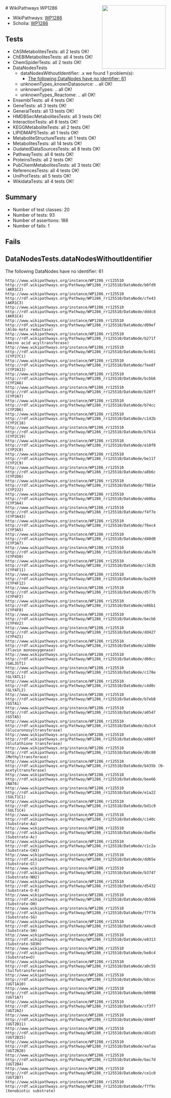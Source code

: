 <img style="float: right; width: 200px" src="https://upload.wikimedia.org/wikipedia/commons/thumb/8/83/Wplogo_with_text_500.png/640px-Wplogo_with_text_500.png" />
# WikiPathways WP1286

* WikiPathways: [WP1286](https://wikipathways.org/pathways/WP1286)
* Scholia: [WP1286](https://scholia.toolforge.org/wikipathways/WP1286)
## Tests
* CASMetabolitesTests: all 2 tests OK!
* ChEBIMetabolitesTests: all 4 tests OK!
* ChemSpiderTests: all 2 tests OK!
* DataNodesTests
    * dataNodesWithoutIdentifier: .x we found 1 problem(s):
        * [The following DataNodes have no identifier: 61](#8792c52c)
    * unknownTypes_knownDatasource: .. all OK!
    * unknownTypes: .. all OK!
    * unknownTypes_Reactome: .. all OK!
* EnsemblTests: all 4 tests OK!
* GeneTests: all 3 tests OK!
* GeneralTests: all 13 tests OK!
* HMDBSecMetabolitesTests: all 3 tests OK!
* InteractionTests: all 8 tests OK!
* KEGGMetaboliteTests: all 2 tests OK!
* LIPIDMAPSTests: all 1 tests OK!
* MetaboliteStructureTests: all 1 tests OK!
* MetabolitesTests: all 14 tests OK!
* OudatedDataSourcesTests: all 8 tests OK!
* PathwayTests: all 6 tests OK!
* ProteinsTests: all 2 tests OK!
* PubChemMetabolitesTests: all 3 tests OK!
* ReferencesTests: all 4 tests OK!
* UniProtTests: all 5 tests OK!
* WikidataTests: all 4 tests OK!


## Summary

* Number of test classes: 20
* Number of tests: 93
* Number of assertions: 186
* Number of fails: 1

## Fails

<a name="8792c52c" />

## DataNodesTests.dataNodesWithoutIdentifier

The following DataNodes have no identifier: 61
```
http://www.wikipathways.org/instance/WP1286_rr125510 http://rdf.wikipathways.org/Pathway/WP1286_rr125510/DataNode/b0fd9 (AKR1C2)
http://www.wikipathways.org/instance/WP1286_rr125510 http://rdf.wikipathways.org/Pathway/WP1286_rr125510/DataNode/cfe43 (AKR1C3)
http://www.wikipathways.org/instance/WP1286_rr125510 http://rdf.wikipathways.org/Pathway/WP1286_rr125510/DataNode/dddc8 (AKR1C4)
http://www.wikipathways.org/instance/WP1286_rr125510 http://rdf.wikipathways.org/Pathway/WP1286_rr125510/DataNode/d09ef (Aldo-keto reductase)
http://www.wikipathways.org/instance/WP1286_rr125510 http://rdf.wikipathways.org/Pathway/WP1286_rr125510/DataNode/b271f (Amino acid acyltransferase)
http://www.wikipathways.org/instance/WP1286_rr125510 http://rdf.wikipathways.org/Pathway/WP1286_rr125510/DataNode/bc661 (CYP27C1)
http://www.wikipathways.org/instance/WP1286_rr125510 http://rdf.wikipathways.org/Pathway/WP1286_rr125510/DataNode/fee8f (CYP2A13)
http://www.wikipathways.org/instance/WP1286_rr125510 http://rdf.wikipathways.org/Pathway/WP1286_rr125510/DataNode/bcbb6 (CYP2A6)
http://www.wikipathways.org/instance/WP1286_rr125510 http://rdf.wikipathways.org/Pathway/WP1286_rr125510/DataNode/b28ff (CYP2A7)
http://www.wikipathways.org/instance/WP1286_rr125510 http://rdf.wikipathways.org/Pathway/WP1286_rr125510/DataNode/b74cc (CYP2B6)
http://www.wikipathways.org/instance/WP1286_rr125510 http://rdf.wikipathways.org/Pathway/WP1286_rr125510/DataNode/c142b (CYP2C18)
http://www.wikipathways.org/instance/WP1286_rr125510 http://rdf.wikipathways.org/Pathway/WP1286_rr125510/DataNode/b7614 (CYP2C19)
http://www.wikipathways.org/instance/WP1286_rr125510 http://rdf.wikipathways.org/Pathway/WP1286_rr125510/DataNode/e10f0 (CYP2C8)
http://www.wikipathways.org/instance/WP1286_rr125510 http://rdf.wikipathways.org/Pathway/WP1286_rr125510/DataNode/be11f (CYP2C9)
http://www.wikipathways.org/instance/WP1286_rr125510 http://rdf.wikipathways.org/Pathway/WP1286_rr125510/DataNode/a8b6c (CYP2D6)
http://www.wikipathways.org/instance/WP1286_rr125510 http://rdf.wikipathways.org/Pathway/WP1286_rr125510/DataNode/f881e (CYP2J2)
http://www.wikipathways.org/instance/WP1286_rr125510 http://rdf.wikipathways.org/Pathway/WP1286_rr125510/DataNode/eb0ba (CYP3A4)
http://www.wikipathways.org/instance/WP1286_rr125510 http://rdf.wikipathways.org/Pathway/WP1286_rr125510/DataNode/f4f7e (CYP3A43)
http://www.wikipathways.org/instance/WP1286_rr125510 http://rdf.wikipathways.org/Pathway/WP1286_rr125510/DataNode/f6ec4 (CYP3A5)
http://www.wikipathways.org/instance/WP1286_rr125510 http://rdf.wikipathways.org/Pathway/WP1286_rr125510/DataNode/d40d0 (CYP3A7)
http://www.wikipathways.org/instance/WP1286_rr125510 http://rdf.wikipathways.org/Pathway/WP1286_rr125510/DataNode/aba70 (CYP450)
http://www.wikipathways.org/instance/WP1286_rr125510 http://rdf.wikipathways.org/Pathway/WP1286_rr125510/DataNode/c163b (CYP4F11)
http://www.wikipathways.org/instance/WP1286_rr125510 http://rdf.wikipathways.org/Pathway/WP1286_rr125510/DataNode/ba269 (CYP4F12)
http://www.wikipathways.org/instance/WP1286_rr125510 http://rdf.wikipathways.org/Pathway/WP1286_rr125510/DataNode/d577b (CYP4F2)
http://www.wikipathways.org/instance/WP1286_rr125510 http://rdf.wikipathways.org/Pathway/WP1286_rr125510/DataNode/e86b1 (CYP4F8)
http://www.wikipathways.org/instance/WP1286_rr125510 http://rdf.wikipathways.org/Pathway/WP1286_rr125510/DataNode/becb6 (CYP4V2)
http://www.wikipathways.org/instance/WP1286_rr125510 http://rdf.wikipathways.org/Pathway/WP1286_rr125510/DataNode/dd427 (CYP4Z1)
http://www.wikipathways.org/instance/WP1286_rr125510 http://rdf.wikipathways.org/Pathway/WP1286_rr125510/DataNode/a388e (Flavin monooxygenase)
http://www.wikipathways.org/instance/WP1286_rr125510 http://rdf.wikipathways.org/Pathway/WP1286_rr125510/DataNode/d60cc (GAL3ST1)
http://www.wikipathways.org/instance/WP1286_rr125510 http://rdf.wikipathways.org/Pathway/WP1286_rr125510/DataNode/c178e (GLYATL1)
http://www.wikipathways.org/instance/WP1286_rr125510 http://rdf.wikipathways.org/Pathway/WP1286_rr125510/DataNode/c4d0c (GLYATL2)
http://www.wikipathways.org/instance/WP1286_rr125510 http://rdf.wikipathways.org/Pathway/WP1286_rr125510/DataNode/b7eb8 (GSTA1)
http://www.wikipathways.org/instance/WP1286_rr125510 http://rdf.wikipathways.org/Pathway/WP1286_rr125510/DataNode/a0547 (GSTA5)
http://www.wikipathways.org/instance/WP1286_rr125510 http://rdf.wikipathways.org/Pathway/WP1286_rr125510/DataNode/da3c4 (Glucuronosyltransferase)
http://www.wikipathways.org/instance/WP1286_rr125510 http://rdf.wikipathways.org/Pathway/WP1286_rr125510/DataNode/e866f (Glutathione transferase)
http://www.wikipathways.org/instance/WP1286_rr125510 http://rdf.wikipathways.org/Pathway/WP1286_rr125510/DataNode/d0c80 (Methyltransferase)
http://www.wikipathways.org/instance/WP1286_rr125510 http://rdf.wikipathways.org/Pathway/WP1286_rr125510/DataNode/b435b (N-acetyltransferase)
http://www.wikipathways.org/instance/WP1286_rr125510 http://rdf.wikipathways.org/Pathway/WP1286_rr125510/DataNode/bee66 (NAT6)
http://www.wikipathways.org/instance/WP1286_rr125510 http://rdf.wikipathways.org/Pathway/WP1286_rr125510/DataNode/e1a22 (SULT1C1)
http://www.wikipathways.org/instance/WP1286_rr125510 http://rdf.wikipathways.org/Pathway/WP1286_rr125510/DataNode/bd1c9 (SULT1C4)
http://www.wikipathways.org/instance/WP1286_rr125510 http://rdf.wikipathways.org/Pathway/WP1286_rr125510/DataNode/c140c (Substrate-Aa)
http://www.wikipathways.org/instance/WP1286_rr125510 http://rdf.wikipathways.org/Pathway/WP1286_rr125510/DataNode/dad5e (Substrate-Ac)
http://www.wikipathways.org/instance/WP1286_rr125510 http://rdf.wikipathways.org/Pathway/WP1286_rr125510/DataNode/c1c2a (Substrate-CH3)
http://www.wikipathways.org/instance/WP1286_rr125510 http://rdf.wikipathways.org/Pathway/WP1286_rr125510/DataNode/dd65e (Substrate-Gl)
http://www.wikipathways.org/instance/WP1286_rr125510 http://rdf.wikipathways.org/Pathway/WP1286_rr125510/DataNode/b3747 (Substrate-NH2)
http://www.wikipathways.org/instance/WP1286_rr125510 http://rdf.wikipathways.org/Pathway/WP1286_rr125510/DataNode/d5432 (Substrate-O-R)
http://www.wikipathways.org/instance/WP1286_rr125510 http://rdf.wikipathways.org/Pathway/WP1286_rr125510/DataNode/db566 (Substrate-OH)
http://www.wikipathways.org/instance/WP1286_rr125510 http://rdf.wikipathways.org/Pathway/WP1286_rr125510/DataNode/f7f74 (Substrate-SG)
http://www.wikipathways.org/instance/WP1286_rr125510 http://rdf.wikipathways.org/Pathway/WP1286_rr125510/DataNode/a4ec8 (Substrate-SH)
http://www.wikipathways.org/instance/WP1286_rr125510 http://rdf.wikipathways.org/Pathway/WP1286_rr125510/DataNode/e8313 (Substrate-SO3H)
http://www.wikipathways.org/instance/WP1286_rr125510 http://rdf.wikipathways.org/Pathway/WP1286_rr125510/DataNode/be8c4 (Substrate=O)
http://www.wikipathways.org/instance/WP1286_rr125510 http://rdf.wikipathways.org/Pathway/WP1286_rr125510/DataNode/a0c55 (Sulfotransferase)
http://www.wikipathways.org/instance/WP1286_rr125510 http://rdf.wikipathways.org/Pathway/WP1286_rr125510/DataNode/b8cec (UGT1A10)
http://www.wikipathways.org/instance/WP1286_rr125510 http://rdf.wikipathways.org/Pathway/WP1286_rr125510/DataNode/b0998 (UGT1A7)
http://www.wikipathways.org/instance/WP1286_rr125510 http://rdf.wikipathways.org/Pathway/WP1286_rr125510/DataNode/cf3f7 (UGT2A2)
http://www.wikipathways.org/instance/WP1286_rr125510 http://rdf.wikipathways.org/Pathway/WP1286_rr125510/DataNode/d440f (UGT2B11)
http://www.wikipathways.org/instance/WP1286_rr125510 http://rdf.wikipathways.org/Pathway/WP1286_rr125510/DataNode/d41d3 (UGT2B15)
http://www.wikipathways.org/instance/WP1286_rr125510 http://rdf.wikipathways.org/Pathway/WP1286_rr125510/DataNode/eafaa (UGT2B28)
http://www.wikipathways.org/instance/WP1286_rr125510 http://rdf.wikipathways.org/Pathway/WP1286_rr125510/DataNode/bac7d (UGT2B4)
http://www.wikipathways.org/instance/WP1286_rr125510 http://rdf.wikipathways.org/Pathway/WP1286_rr125510/DataNode/ce1c0 (UGT2B7)
http://www.wikipathways.org/instance/WP1286_rr125510 http://rdf.wikipathways.org/Pathway/WP1286_rr125510/DataNode/f7f9c (Xenobiotic substrate)
```

